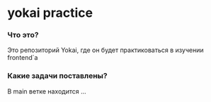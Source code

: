 # yokai practice
### Что это?
Это репозиторий Yokai, где он будет практиковаться в изучении frontend`a
### Какие задачи поставлены?
В main ветке находится ...
